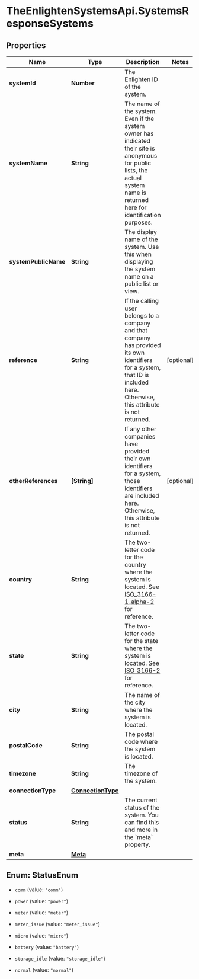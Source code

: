 # TheEnlightenSystemsApi.SystemsResponseSystems

## Properties

Name | Type | Description | Notes
------------ | ------------- | ------------- | -------------
**systemId** | **Number** | The Enlighten ID of the system. | 
**systemName** | **String** | The name of the system. Even if the system owner has indicated their site is anonymous for public lists, the actual system name is returned here for identification purposes. | 
**systemPublicName** | **String** | The display name of the system. Use this when displaying the system name on a public list or view. | 
**reference** | **String** | If the calling user belongs to a company and that company has provided its own identifiers for a system, that ID is included here. Otherwise, this attribute is not returned. | [optional] 
**otherReferences** | **[String]** | If any other companies have provided their own identifiers for a system, those identifiers are included here. Otherwise, this attribute is not returned. | [optional] 
**country** | **String** | The two-letter code for the country where the system is located. See [ISO_3166-1_alpha-2](https://en.wikipedia.org/wiki/ISO_3166-1_alpha-2) for reference. | 
**state** | **String** | The two-letter code for the state where the system is located. See [ISO_3166-2](https://en.wikipedia.org/wiki/ISO_3166-2) for reference. | 
**city** | **String** | The name of the city where the system is located. | 
**postalCode** | **String** | The postal code where the system is located. | 
**timezone** | **String** | The timezone of the system. | 
**connectionType** | [**ConnectionType**](ConnectionType.md) |  | 
**status** | **String** | The current status of the system. You can find this and more in the &#x60;meta&#x60; property. | 
**meta** | [**Meta**](Meta.md) |  | 



## Enum: StatusEnum


* `comm` (value: `"comm"`)

* `power` (value: `"power"`)

* `meter` (value: `"meter"`)

* `meter_issue` (value: `"meter_issue"`)

* `micro` (value: `"micro"`)

* `battery` (value: `"battery"`)

* `storage_idle` (value: `"storage_idle"`)

* `normal` (value: `"normal"`)




